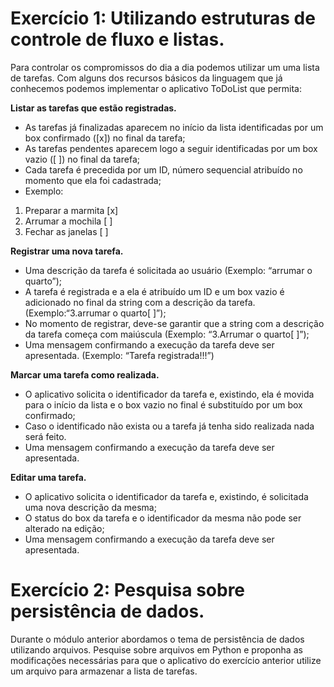 # Exercício 1: Utilizando estruturas de controle de fluxo e listas.

Para controlar os compromissos do dia a dia podemos utilizar um uma lista de
tarefas. Com alguns dos recursos básicos da linguagem que já conhecemos podemos
implementar o aplicativo ToDoList que permita:

**Listar as tarefas que estão registradas.**

* As tarefas já finalizadas aparecem no início da lista identificadas por um box confirmado ([x]) no final da tarefa;
* As tarefas pendentes aparecem logo a seguir identificadas por um box vazio ([ ]) no final da tarefa;
* Cada tarefa é precedida por um ID, número sequencial atribuído no momento que ela foi cadastrada;
* Exemplo:
1. Preparar a marmita [x]
2. Arrumar a mochila [ ]
3. Fechar as janelas [ ]

**Registrar uma nova tarefa.**
* Uma descrição da tarefa é solicitada ao usuário (Exemplo: “arrumar o quarto”);
* A tarefa é registrada e a ela é atribuído um ID e um box vazio é adicionado no final da string com a descrição da tarefa. (Exemplo:“3.arrumar o quarto[ ]”);
* No momento de registrar, deve-se garantir que a string com a
descrição da tarefa começa com maiúscula (Exemplo: “3.Arrumar o quarto[ ]”);
* Uma mensagem confirmando a execução da tarefa deve ser
apresentada. (Exemplo: “Tarefa registrada!!!”)

**Marcar uma tarefa como realizada.**
* O aplicativo solicita o identificador da tarefa e, existindo, ela é movida para o início da lista e o box vazio no final é substituído por um box confirmado;
* Caso o identificado não exista ou a tarefa já tenha sido realizada nada será feito.
* Uma mensagem confirmando a execução da tarefa deve ser
apresentada.

**Editar uma tarefa.**
* O aplicativo solicita o identificador da tarefa e, existindo, é solicitada uma nova descrição da mesma;
* O status do box da tarefa e o identificador da mesma não pode ser alterado na edição;
* Uma mensagem confirmando a execução da tarefa deve ser
apresentada.

# Exercício 2: Pesquisa sobre persistência de dados.

Durante o módulo anterior abordamos o tema de persistência de dados
utilizando arquivos. Pesquise sobre arquivos em Python e proponha as
modificações necessárias para que o aplicativo do exercício anterior utilize
um arquivo para armazenar a lista de tarefas.
